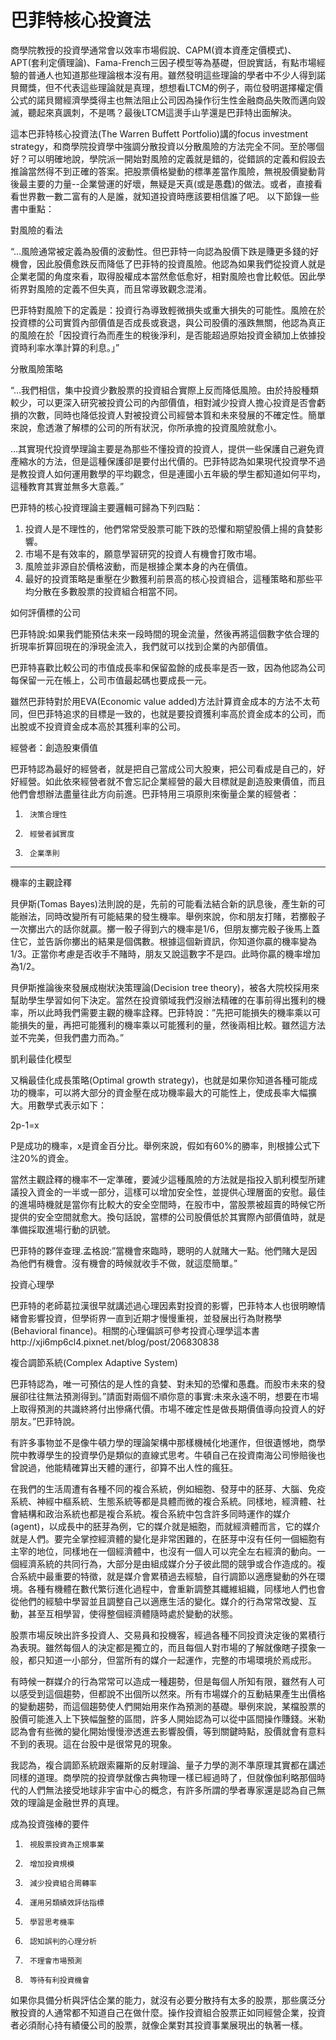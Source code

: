 # 巴菲特核心投資法

商學院教授的投資學通常會以效率市場假說、CAPM(資本資產定價模式)、APT(套利定價理論)、Fama-French三因子模型等為基礎，但說實話，有點市場經驗的普通人也知道那些理論根本沒有用。雖然發明這些理論的學者中不少人得到諾貝爾獎，但不代表這些理論就是真理，想想看LTCM的例子，兩位發明選擇權定價公式的諾貝爾經濟學獎得主也無法阻止公司因為操作衍生性金融商品失敗而邁向毀滅，聽起來真諷刺，不是嗎？最後LTCM這燙手山芋還是巴菲特出面解決。

 

 

 

這本巴菲特核心投資法(The Warren Buffett Portfolio)講的focus investment strategy，和商學院投資學中強調分散投資以分散風險的方法完全不同。至於哪個好？可以明確地說，學院派一開始對風險的定義就是錯的，從錯誤的定義和假設去推論當然得不到正確的答案。把股票價格變動的標準差當作風險，無視股價變動背後最主要的力量--企業營運的好壞，無疑是天真(或是愚蠢)的做法。或者，直接看看世界數一數二富有的人是誰，就知道投資時應該要相信誰了吧。 以下節錄一些書中重點：

 

 

對風險的看法

“…風險通常被定義為股價的波動性。但巴菲特一向認為股價下跌是賺更多錢的好機會，因此股價愈跌反而降低了巴菲特的投資風險。他認為如果我們從投資人就是企業老闆的角度來看，取得股權成本當然愈低愈好，相對風險也會比較低。因此學術界對風險的定義不但失真，而且常導致觀念混淆。

 

巴菲特對風險下的定義是：投資行為導致輕微損失或重大損失的可能性。風險在於投資標的公司實質內部價值是否成長或衰退，與公司股價的漲跌無關，他認為真正的風險在於「因投資行為而產生的稅後淨利，是否能超過原始投資金額加上依據投資時利率水準計算的利息。」”

 

分散風險策略

“…我們相信，集中投資少數股票的投資組合實際上反而降低風險。由於持股種類較少，可以更深入研究被投資公司的內部價值，相對減少投資人擔心投資是否會虧損的次數，同時也降低投資人對被投資公司經營本質和未來發展的不確定性。簡單來說，愈透澈了解標的公司的所有狀況，你所承擔的投資風險就愈小。

…其實現代投資學理論主要是為那些不懂投資的投資人，提供一些保護自己避免資產縮水的方法，但是這種保護卻是要付出代價的。巴菲特認為如果現代投資學不過是教投資人如何運用數學的平均觀念，但是連國小五年級的學生都知道如何平均，這種教育其實並無多大意義。”

 

巴菲特的核心投資理論主要邏輯可歸為下列四點：

1. 投資人是不理性的，他們常常受股票可能下跌的恐懼和期望股價上揚的貪婪影響。
2. 市場不是有效率的，願意學習研究的投資人有機會打敗市場。
3. 風險並非源自於價格波動，而是根據企業本身的內在價值。
4. 最好的投資策略是重壓在少數獲利前景高的核心投資組合，這種策略和那些平均分散在多數股票的投資組合相當不同。
 

如何評價標的公司

巴菲特說:如果我們能預估未來一段時間的現金流量，然後再將這個數字依合理的折現率折算回現在的淨現金流入，我們就可以找到企業的內部價值。 

巴菲特喜歡比較公司的市值成長率和保留盈餘的成長率是否一致，因為他認為公司每保留一元在帳上，公司市值最起碼也要成長一元。 

雖然巴菲特對於用EVA(Economic value added)方法計算資金成本的方法不太苟同，但巴菲特追求的目標是一致的，也就是要投資獲利率高於資金成本的公司，而出脫或不投資資金成本高於其獲利率的公司。


經營者：創造股東價值

 巴菲特認為最好的經營者，就是把自己當成公司大股東，把公司看成是自己的，好好經營。如此依來經營者就不會忘記企業經營的最大目標就是創造股東價值，而且他們會想辦法盡量往此方向前進。巴菲特用三項原則來衡量企業的經營者：

1.      決策合理性
2.      經營者誠實度
3.      企業準則



---
機率的主觀詮釋

 

貝伊斯(Tomas Bayes)法則說的是，先前的可能看法結合新的訊息後，產生新的可能辦法，同時改變所有可能結果的發生機率。舉例來說，你和朋友打賭，若擲骰子一次擲出六的話你就贏。擲一骰子得到六的機率是1/6，但朋友擲完骰子後馬上蓋住它，並告訴你擲出的結果是個偶數。根據這個新資訊，你知道你贏的機率變為1/3。正當你考慮是否收手不賭時，朋友又說這數字不是四。此時你贏的機率增加為1/2。

貝伊斯推論後來發展成樹狀決策理論(Decision tree theory)，被各大院校採用來幫助學生學習如何下決定。當然在投資領域我們沒辦法精確的在事前得出獲利的機率，所以此時我們需要主觀的機率詮釋。巴菲特說：”先把可能損失的機率乘以可能損失的量，再把可能獲利的機率乘以可能獲利的量，然後兩相比較。雖然這方法並不完美，但我們盡力而為。”

 

凱利最佳化模型

 

又稱最佳化成長策略(Optimal growth strategy)，也就是如果你知道各種可能成功的機率，可以將大部分的資金壓在成功機率最大的可能性上，使成長率大幅擴大。用數學式表示如下：

 

2p-1=x

 

P是成功的機率，x是資金百分比。舉例來說，假如有60%的勝率，則根據公式下注20%的資金。

當然主觀詮釋的機率不一定準確，要減少這種風險的方法就是指投入凱利模型所建議投入資金的一半或一部分，這樣可以增加安全性，並提供心理層面的安慰。最佳的進場時機就是當你有比較大的安全空間時，在股市中，當股票被超賣的時候它所提供的安全空間就愈大。換句話說，當標的公司股價低於其實際內部價值時，就是準備採取進場行動的訊號。

巴菲特的夥伴查理.孟格說:”當機會來臨時，聰明的人就賭大一點。他們賭大是因為他們有機會。沒有機會的時候就收手不做，就這麼簡單。”

 

 

投資心理學

巴菲特的老師葛拉漢很早就講述過心理因素對投資的影響，巴菲特本人也很明瞭情緒會影響投資，但學術界一直到近期才慢慢重視，並發展出行為財務學(Behavioral finance)。相關的心理偏誤可參考投資心理學這本書http://xji6mp6cl4.pixnet.net/blog/post/206830838

 

 

複合調節系統(Complex Adaptive System)

巴菲特認為，唯一可預估的是人性的貪婪、對未知的恐懼和愚蠢。而股市未來的發展卻往往無法預測得到。”請面對兩個不順你意的事實:未來永遠不明，想要在市場上取得預測的共識終將付出慘痛代價。市場不確定性是做長期價值導向投資人的好朋友。”巴菲特說。

 

有許多事物並不是像牛頓力學的理論架構中那樣機械化地運作，但很遺憾地，商學院中教導學生的投資學仍是類似的直線式思考。牛頓自己在投資南海公司慘賠後也曾說過，他能精確算出天體的運行，卻算不出人性的瘋狂。

 

在我們的生活周遭有各種不同的複合系統，例如細胞、發芽中的胚芽、大腦、免疫系統、神經中樞系統、生態系統等都是具體而微的複合系統。同樣地，經濟體、社會結構和政治系統也都是複合系統。複合系統中包含許多同時運作的媒介(agent)，以成長中的胚芽為例，它的媒介就是細胞，而就經濟體而言，它的媒介就是人們。要完全掌控經濟體的變化是非常困難的，在胚芽中沒有任何一個細胞有主宰的地位，同樣地在一個經濟體中，也沒有一個人可以完全左右經濟的動向。一個經濟系統的共同行為，大部分是由組成媒介分子彼此間的競爭或合作造成的。複合系統中最重要的特徵，就是媒介會累積過去經驗，自行調節以適應變動的外在環境。各種有機體在數代繁衍進化過程中，會重新調整其纖維組織，同樣地人們也會從他們的經驗中學習並且調整自己以適應生活的變化。媒介的行為常常改變、互動，甚至互相學習，使得整個經濟體隨時處於變動的狀態。

 

股票市場反映出許多投資人、交易員和投機客，經過各種不同投資決定後的累積行為表現。雖然每個人的決定都是獨立的，而且每個人對市場的了解就像瞎子摸象一般，都只知道一小部分，但當所有的媒介一起運作，完整的市場環境於焉成形。

 

有時候一群媒介的行為常常可以造成一種趨勢，但是每個人所知有限，雖然有人可以感受到這個趨勢，但都說不出個所以然來。所有市場媒介的互動結果產生出價格的變動趨勢，而這個趨勢使人們開始用來作為預測的基礎。舉例來說，某檔股票的股價可能進入上下狹幅盤整的區間，許多人開始認為可以從中區間操作賺錢。米勒認為會有些微的變化開始慢慢滲透進去影響股價，等到關鍵時點，股價就會有意料不到的表現。這在台股中是很常見的現象。

 

我認為，複合調節系統跟索羅斯的反射理論、量子力學的測不準原理其實都在講述同樣的道理。商學院的投資學就像古典物理一樣已經過時了，但就像伽利略那個時代的人們無法接受地球非宇宙中心的概念，有許多所謂的學者專家還是認為自己無效的理論是金融世界的真理。

 

 

成為投資強棒的要件

 

1.      視股票投資為正規事業
2.      增加投資規模
3.      減少投資組合周轉率
4.      運用另類績效評估指標
5.      學習思考機率
6.      認知誤判的心理分析
7.      不理會市場預測
8.      等待有利投資機會
 

如果你具備分析與評估企業的能力，就沒有必要分散持有太多的股票，那些廣泛分散投資的人通常都不知道自己在做什麼。操作投資組合股票正如同經營企業，投資者必須耐心持有績優公司的股票，就像企業對其投資事業展現出的執著一樣。